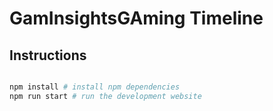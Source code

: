 # GamInsightsGAming Timeline

## Instructions

```bash

npm install # install npm dependencies
npm run start # run the development website

```